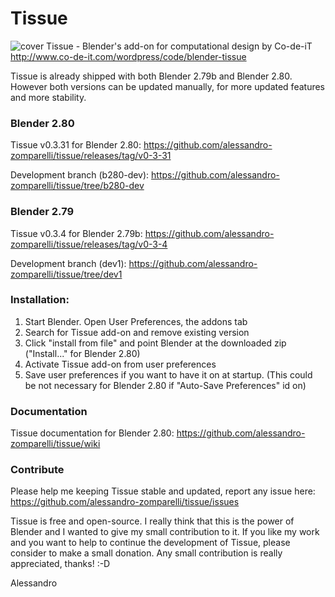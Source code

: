 # Tissue
![cover](http://www.co-de-it.com/wordpress/wp-content/uploads/2015/07/tissue_graphics.jpg)
Tissue - Blender's add-on for computational design by Co-de-iT
http://www.co-de-it.com/wordpress/code/blender-tissue

Tissue is already shipped with both Blender 2.79b and Blender 2.80. However both versions can be updated manually, for more updated features and more stability.

### Blender 2.80

Tissue v0.3.31 for Blender 2.80: https://github.com/alessandro-zomparelli/tissue/releases/tag/v0-3-31

Development branch (b280-dev): https://github.com/alessandro-zomparelli/tissue/tree/b280-dev

### Blender 2.79

Tissue v0.3.4 for Blender 2.79b: https://github.com/alessandro-zomparelli/tissue/releases/tag/v0-3-4

Development branch (dev1): https://github.com/alessandro-zomparelli/tissue/tree/dev1


### Installation:

1. Start Blender. Open User Preferences, the addons tab
2. Search for Tissue add-on and remove existing version
3. Click "install from file" and point Blender at the downloaded zip ("Install..." for Blender 2.80)
4. Activate Tissue add-on from user preferences
5. Save user preferences if you want to have it on at startup. (This could be not necessary for Blender 2.80 if "Auto-Save Preferences" id on)

### Documentation

Tissue documentation for Blender 2.80: https://github.com/alessandro-zomparelli/tissue/wiki


### Contribute
Please help me keeping Tissue stable and updated, report any issue here: https://github.com/alessandro-zomparelli/tissue/issues

Tissue is free and open-source. I really think that this is the power of Blender and I wanted to give my small contribution to it.
If you like my work and you want to help to continue the development of Tissue, please consider to make a small donation. Any small contribution is really appreciated, thanks! :-D

Alessandro

